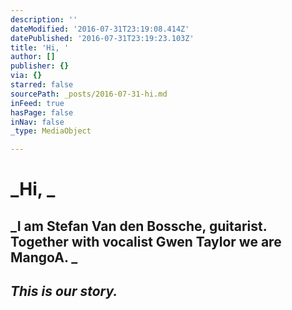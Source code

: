```yaml
---
description: ''
dateModified: '2016-07-31T23:19:08.414Z'
datePublished: '2016-07-31T23:19:23.103Z'
title: 'Hi, '
author: []
publisher: {}
via: {}
starred: false
sourcePath: _posts/2016-07-31-hi.md
inFeed: true
hasPage: false
inNav: false
_type: MediaObject

---
```

# _Hi, _

## _I am Stefan Van den Bossche, guitarist. Together with vocalist Gwen Taylor we are MangoA. _

## _This is our story._